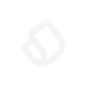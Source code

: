 <img class="cover-image" src='./assets/images/logo_white_mode.png'>

<style>
.cover-main {
    display: flex;
    justify-content: center;
    align-items: center;
    height: 100%;
    margin: 0 !important;
    position: absolute;
    background-color: #007CB9;
}

.cover-image {
  max-width: 25%;
  max-height: 25%;
}
</style>
